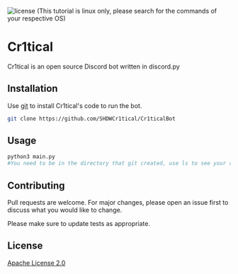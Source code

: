 ![license](https://img.shields.io/badge/license-Apache%20License%202.0-blue?style=for-the-badge)
(This tutorial is linux only, please search for the commands of your respective OS)

# Cr1tical

Cr1tical is an open source Discord bot written in discord.py

## Installation

Use [git](https://git-scm.com/docs/git-clone) to install Cr1tical's code to run the bot.

```bash
git clone https://github.com/SHDWCr1tical/Cr1ticalBot
```

## Usage

```python
python3 main.py
#You need to be in the directory that git created, use ls to see your current directory and cd to change directory.
```

## Contributing
Pull requests are welcome. For major changes, please open an issue first to discuss what you would like to change.

Please make sure to update tests as appropriate.

## License
[Apache License 2.0](https://choosealicense.com/licenses/apache-2.0/)
